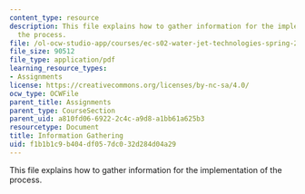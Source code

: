 ```yaml
---
content_type: resource
description: This file explains how to gather information for the implementation of
  the process.
file: /ol-ocw-studio-app/courses/ec-s02-water-jet-technologies-spring-2005/f1b1b1c9b404df057dc032d284d04a29_MITEC_S02S05_3_info_gather.pdf
file_size: 90512
file_type: application/pdf
learning_resource_types:
- Assignments
license: https://creativecommons.org/licenses/by-nc-sa/4.0/
ocw_type: OCWFile
parent_title: Assignments
parent_type: CourseSection
parent_uid: a810fd06-6922-2c4c-a9d8-a1bb61a625b3
resourcetype: Document
title: Information Gathering
uid: f1b1b1c9-b404-df05-7dc0-32d284d04a29
---
```

This file explains how to gather information for the implementation of the process.